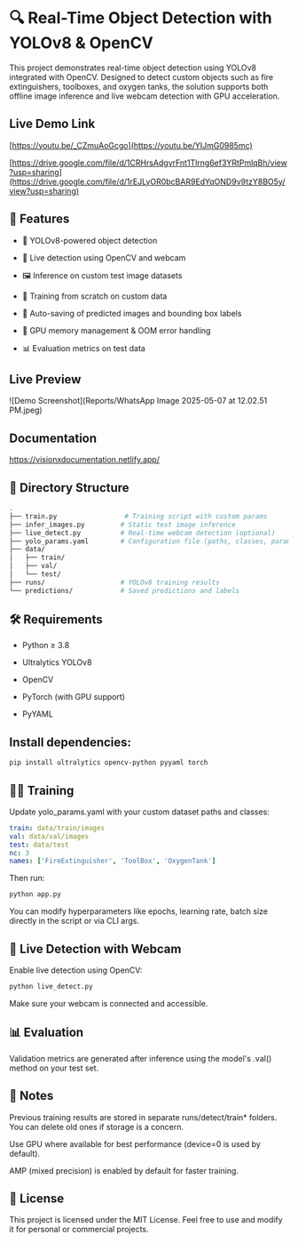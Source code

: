 # 🔍 Real-Time Object Detection with YOLOv8 & OpenCV
This project demonstrates real-time object detection using YOLOv8 integrated with OpenCV. Designed to detect custom objects such as fire extinguishers, toolboxes, and oxygen tanks, the solution supports both offline image inference and live webcam detection with GPU acceleration.

## Live Demo Link 
[https://youtu.be/_CZmuAoGcgo](https://youtu.be/YIJmG0985mc)

[https://drive.google.com/file/d/1CRHrsAdgvrFnt1Tlrng6ef3YRtPmlqBh/view?usp=sharing](https://drive.google.com/file/d/1rEJLyOR0bcBAR9EdYqOND9v9tzY8BO5y/view?usp=sharing)

## 📌 Features
* 🚀 YOLOv8-powered object detection

* 🎥 Live detection using OpenCV and webcam

* 🖼️ Inference on custom test image datasets

* 🧠 Training from scratch on custom data

* 💾 Auto-saving of predicted images and bounding box labels

* 🧼 GPU memory management & OOM error handling

* 📊 Evaluation metrics on test data

## Live Preview

![Demo Screenshot](Reports/WhatsApp Image 2025-05-07 at 12.02.51 PM.jpeg)

## Documentation

https://visionxdocumentation.netlify.app/

## 📁 Directory Structure
```bash
.
├── train.py                 # Training script with custom params
├── infer_images.py         # Static test image inference
├── live_detect.py          # Real-time webcam detection (optional)
├── yolo_params.yaml        # Configuration file (paths, classes, params)
├── data/
│   ├── train/
│   ├── val/
│   └── test/
├── runs/                   # YOLOv8 training results
└── predictions/            # Saved predictions and labels
```
## 🛠 Requirements
* Python ≥ 3.8

* Ultralytics YOLOv8

* OpenCV

* PyTorch (with GPU support)

* PyYAML

## Install dependencies:

```bash
pip install ultralytics opencv-python pyyaml torch
```
## 🏋️‍♂️ Training
Update yolo_params.yaml with your custom dataset paths and classes:

```yaml
train: data/train/images
val: data/val/images
test: data/test
nc: 3
names: ['FireExtinguisher', 'ToolBox', 'OxygenTank']
```
Then run:

```bash
python app.py
```
You can modify hyperparameters like epochs, learning rate, batch size directly in the script or via CLI args.


## 🎥 Live Detection with Webcam
Enable live detection using OpenCV:

```bash
python live_detect.py
```
Make sure your webcam is connected and accessible.

## 📊 Evaluation
Validation metrics are generated after inference using the model's .val() method on your test set.

## 📌 Notes
Previous training results are stored in separate runs/detect/train* folders. You can delete old ones if storage is a concern.

Use GPU where available for best performance (device=0 is used by default).

AMP (mixed precision) is enabled by default for faster training.

## 💬 License
This project is licensed under the MIT License. Feel free to use and modify it for personal or commercial projects.
